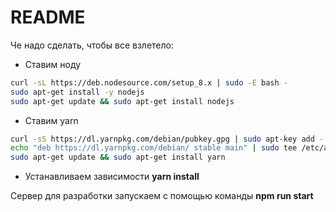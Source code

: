 # README #

Че надо сделать, чтобы все взлетело:

* Ставим ноду

```bash
curl -sL https://deb.nodesource.com/setup_8.x | sudo -E bash -
sudo apt-get install -y nodejs
sudo apt-get update && sudo apt-get install nodejs
```

* Ставим yarn

```bash
curl -sS https://dl.yarnpkg.com/debian/pubkey.gpg | sudo apt-key add -
echo "deb https://dl.yarnpkg.com/debian/ stable main" | sudo tee /etc/apt/sources.list.d/yarn.list
sudo apt-get update && sudo apt-get install yarn
```

* Устанавливаем зависимости **yarn install**

Сервер для разработки запускаем с помощью команды **npm run start**